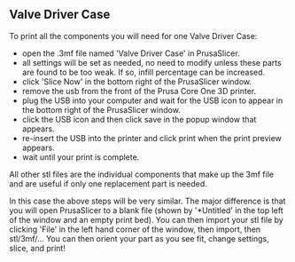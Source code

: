 ## Valve Driver Case

To print all the components you will need for one Valve Driver Case:

- open the .3mf file named 'Valve Driver Case' in PrusaSlicer.
- all settings will be set as needed, no need to modify unless these parts are found to be too weak. If so, infill percentage can be increased.  
- click 'Slice Now' in the bottom right of the PrusaSlicer window.
- remove the usb from the front of the Prusa Core One 3D printer. 
- plug the USB into your computer and wait for the USB icon to appear in the bottom right of the PrusaSlicer window. 
- click the USB icon and then click save in the popup window that appears. 
- re-insert the USB into the printer and click print when the print preview appears.
- wait until your print is complete.

All other stl files are the individual components that make up the 3mf file and are useful if only one replacement part is needed.

In this case the above steps will be very similar. The major difference is that you will open PrusaSlicer to a blank file (shown by '*Untitled' in the top left of the window and an empty print bed). You can then import your stl file by clicking 'File' in the left hand
corner of the window, then import, then stl/3mf/... You can then orient your part as you see fit, change settings, slice, and print!
